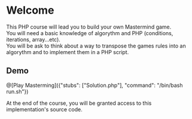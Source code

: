 # Welcome

This PHP course will lead you to build your own Mastermind game.  
You will need a basic knowledge of algorythm and PHP (conditions, iterations, array...etc).  
You will be ask to think about a way to transpose the games rules into an algorythm and to implement them in a PHP script.

## Demo

@[Play Masterming]({"stubs": ["Solution.php"], "command": "/bin/bash run.sh"})

At the end of the course, you will be granted access to this implementation's source code.  
